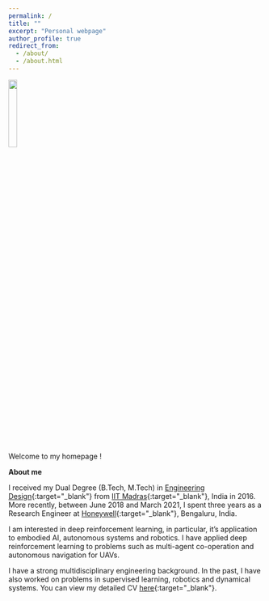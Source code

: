 ```yaml
---
permalink: /
title: ""
excerpt: "Personal webpage"
author_profile: true
redirect_from: 
  - /about/
  - /about.html
---
```

<p style="padding-top:-10%;">
<img src="https://adi3e08.github.io/images/profile_picture.jpg" width="18.5%" height="18.5%"/>
</p>
Welcome to my homepage !

**About me**

I received my Dual Degree (B.Tech, M.Tech) in [Engineering Design](https://ed.iitm.ac.in){:target="_blank"} from [IIT Madras](https://www.iitm.ac.in/){:target="_blank"}, India in 2016. More recently, between June 2018 and March 2021, I spent three years as a Research Engineer at [Honeywell](https://www.honeywell.com){:target="_blank"}, Bengaluru, India.

I am interested in deep reinforcement learning, in particular, it’s application to embodied AI, autonomous systems and robotics. I have applied deep reinforcement learning to problems such as multi-agent co-operation and autonomous navigation for UAVs.

I have a strong multidisciplinary engineering background. In the past, I have also worked on problems in supervised learning, robotics and dynamical systems. You can view my detailed CV [here](https://adi3e08.github.io/files/cv.pdf){:target="_blank"}.
